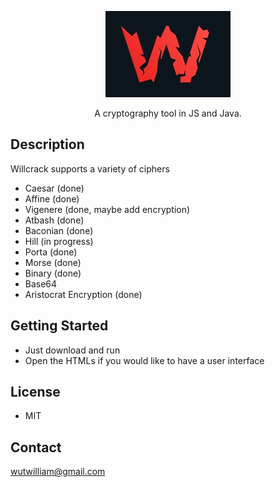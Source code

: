<p style="text-align:center;"> <img src="pics/willcrack.PNG"> </p>

  <p align="center">A cryptography tool in JS and Java.</p>
    <p align="center">

</p>

## Description
Willcrack supports a variety of ciphers
- Caesar (done)
- Affine (done)
- Vigenere (done, maybe add encryption)
- Atbash (done)
- Baconian (done)
- Hill (in progress)
- Porta (done)
- Morse (done)
- Binary (done)
- Base64
- Aristocrat Encryption (done)

## Getting Started
- Just download and run
- Open the HTMLs if you would like to have a user interface

## License
- MIT

## Contact
wutwilliam@gmail.com
